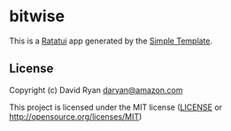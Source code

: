 # bitwise

This is a [Ratatui] app generated by the [Simple Template].

[Ratatui]: https://ratatui.rs
[Simple Template]: https://github.com/ratatui/templates/tree/main/simple

## License

Copyright (c) David Ryan <daryan@amazon.com>

This project is licensed under the MIT license ([LICENSE] or <http://opensource.org/licenses/MIT>)

[LICENSE]: ./LICENSE
